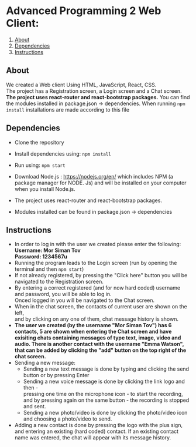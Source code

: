 # Advanced Programming 2 Web Client: 


1. [About](#About)
2. [Dependencies](#Dependencies)
3. [Instructions](#Instructions)

## About
We created a Web client Using HTML, JavaScript, React, CSS.\
The project has a Registration screen, a Login screen and a Chat screen.\
**The project uses react-router and react-bootstrap packages.**
You can find the modules installed in package.json -> dependencies. When running ```npm install``` installations are made according to this file


## Dependencies
* Clone the repository
* Install dependencies using:
  ```npm install```
* Run using:
  ```npm start```  
  
* Download Node.js : https://nodejs.org/en/ which includes NPM (a package manager for NODE. Js) and will be installed on your computer when you install Node.js. 
* The project uses react-router and react-bootstrap packages.
* Modules installed can be found in package.json -> dependencies


## Instructions
* In order to log in with the user we created please enter the following:\
**Username: Mor Siman Tov**\
**Password: 1234567u**
* Running the program leads to the Login screen (run by opening the terminal and then ```npm start```)
* If not already registered, by pressing the "Click here" button you will be navigated to the Registration screen.
* By entering a correct registered (and for now hard coded) username and password, you will be able to log in.\
  Onced logged in you will be navigated to the Chat screen.
* When in the chat screen, the contacts of current user are shown on the left,\
  and by clicking on any one of them, chat message history is shown.
* **The user we created (by the username "Mor Siman Tov") has 6 contacts, 5 are shown when entering the Chat screen and have exisiting chats containing messages of type text, image, video and audio. There is another contact with the username "Emma Watson", that can be added by clicking the "add" button on the top right of the chat screen.**  
* Sending a new message:
  * Sending a new text message is done by typing and clicking the send button or by pressing Enter
  * Sending a new voice message is done by clicking the link logo and then -\
    pressing one time on the microphone icon - to start the recording, and by pressing again on the same button - the recording is stopped and sent.
  * Sending a new photo/video is done by clicking the photo/video icon and choosing a photo/video to send.
* Adding a new contact is done by pressing the logo with the plus sign, and entering an existing (hard coded) contact. If an existing contact name was entered, the chat will appear with its message history.
